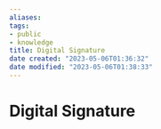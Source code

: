 ```yaml
---
aliases: 
tags: 
- public
- knowledge
title: Digital Signature
date created: "2023-05-06T01:36:32"
date modified: "2023-05-06T01:38:33"
---
```


# Digital Signature
